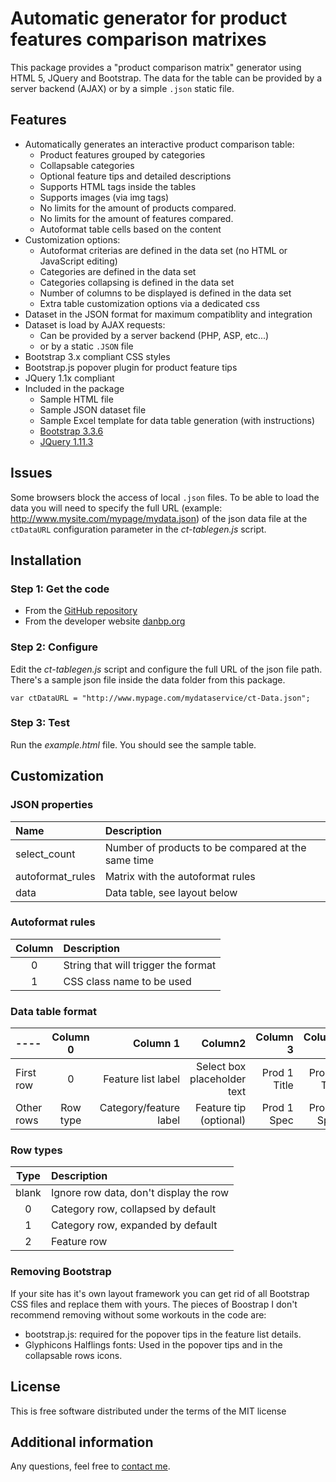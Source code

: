 # Automatic generator for product features comparison matrixes


This package provides a "product comparison matrix" generator using HTML 5, JQuery and Bootstrap.
The data for the table can be provided by a server backend (AJAX) or by a simple `.json` static file.


## Features

* Automatically generates an interactive product comparison table:
	* Product features grouped by categories
	* Collapsable categories
	* Optional feature tips and detailed descriptions
	* Supports HTML tags inside the tables
	* Supports images (via img tags)
	* No limits for the amount of products compared.
	* No limits for the amount of features compared.
	* Autoformat table cells based on the content
* Customization options:
	* Autoformat criterias are defined in the data set (no HTML or JavaScript editing)
	* Categories are defined in the data set
	* Categories collapsing is defined in the data set
	* Number of columns to be displayed is defined in the data set
	* Extra table customization options via a dedicated css
* Dataset in the JSON format for maximum compatiblity and integration
* Dataset is load by AJAX requests:
	* Can be provided by a server backend (PHP, ASP, etc...)
	* or by a static `.JSON` file
* Bootstrap 3.x compliant CSS styles
* Bootstrap.js popover plugin for product feature tips
* JQuery 1.1x compliant
* Included in the package
	* Sample HTML file
	* Sample JSON dataset file
	* Sample Excel template for data table generation (with instructions)
	* [Bootstrap 3.3.6](https://www.getbootstrap.com)
	* [JQuery 1.11.3](https://jquery.com)


## Issues
Some browsers block the access of local `.json` files. To be able to load the data you will need to specify the full URL (example: http://www.mysite.com/mypage/mydata.json) of the json data file at the `ctDataURL` configuration parameter in the *ct-tablegen.js* script.

## Installation

### Step 1: Get the code

* From the [GitHub repository](https://github.com/danpeig/product-compare-matrix")
* From the developer website [danbp.org](http://www.danbp.org/w/English_Version)

### Step 2: Configure

Edit the *ct-tablegen.js* script and configure the full URL of the json file path. There's a sample json file inside the data folder from this package.

```
var ctDataURL = "http://www.mypage.com/mydataservice/ct-Data.json";
```

### Step 3: Test

Run the *example.html* file. You should see the sample table.

## Customization


### JSON properties


| Name | Description|
|:----|:----|
|select_count|Number of products to be compared at the same time|
|autoformat_rules|Matrix with the autoformat rules|
|data|Data table, see layout below|


### Autoformat rules
| Column | Description |
|:-:|:----|
|0|String that will trigger the format|
|1|CSS class name to be used|


### Data table format
|----| Column 0 | Column 1 | Column2 | Column 3 | Column N... |
|:--------|:---:| ----:| ----:| ----:|----:|
|First row| 0 | Feature list label |  Select box placeholder text | Prod 1 Title | Prod N Title|
|Other rows| Row type | Category/feature label |  Feature tip (optional)| Prod 1 Spec | Prod N Spec |

### Row types
| Type | Description|
|:----:|:----|
|blank|Ignore row data, don't display the row|
|0|Category row, collapsed by default|
|1|Category row, expanded by default|
|2|Feature row|


### Removing Bootstrap


If your site has it's own layout framework you can get rid of all Bootstrap CSS files and replace them with yours. The pieces of Boostrap I don't recommend removing without some workouts in the code are:

* bootstrap.js: required for the popover tips in the feature list details.
* Glyphicons Halflings fonts: Used in the popover tips and in the collapsable rows icons.
 

 
## License

This is free software distributed under the terms of the MIT license

## Additional information

Any questions, feel free to [contact me](http://www.danbp.org).
